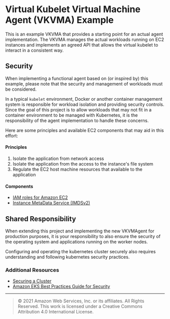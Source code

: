 # Virtual Kubelet Virtual Machine Agent (VKVMA) Example

This is an example VKVMA that provides a starting point for an actual agent implementation.  The VKVMA manages the actual workloads running on EC2 instances and implements an agreed API that allows the virtual kubelet to interact in a consistent way.

## Security

When implementing a functional agent based on (or inspired by) this example, please note that the security and management of workloads must be considered.

In a typical `kubelet` environment, Docker or another container management system is responsible for workload isolation and providing security controls.  Since the goal of this project is to allow workloads that may not fit in a container environment to be managed with Kubernetes, it is the responsibility of the agent implementation to handle these concerns.

Here are some principles and available EC2 components that may aid in this effort:

#### Principles

1. Isolate the application from network access
2. Isolate the application from the access to the instance's file system
3. Regulate the EC2 host machine resources that available to the application 

#### Components
- [IAM roles for Amazon EC2](https://docs.aws.amazon.com/AWSEC2/latest/UserGuide/iam-roles-for-amazon-ec2.html)
- [Instance MetaData Service (IMDSv2)](https://docs.aws.amazon.com/AWSEC2/latest/UserGuide/configuring-instance-metadata-service.html)

## Shared Responsibility

When extending this project and implementing the new VKVMAgent for production purposes, it is your responsibility to
also ensure the security of the operating system and applications running on the worker nodes.

Configuring and operating the kubernetes cluster securely also requires understanding and following kubernetes security
practices.

### Additional Resources
- [Securing a Cluster](https://kubernetes.io/docs/tasks/administer-cluster/securing-a-cluster/)
- [Amazon EKS Best Practices Guide for Security](https://aws.github.io/aws-eks-best-practices/security/docs/)

---
>© 2021 Amazon Web Services, Inc. or its affiliates. All Rights Reserved.
This work is licensed under a Creative Commons Attribution 4.0 International License.